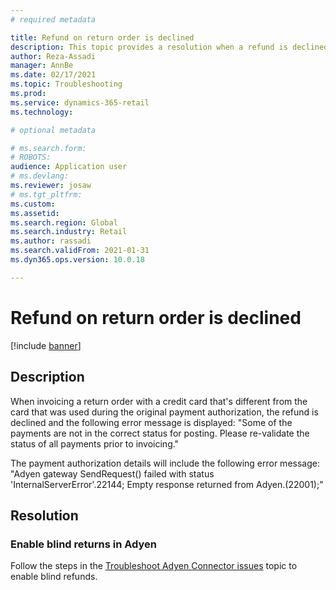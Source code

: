 ```yaml
---
# required metadata

title: Refund on return order is declined
description: This topic provides a resolution when a refund is declined when invoicing a return order with a credit card that is different from the card that was used during the original payment authorization. 
author: Reza-Assadi
manager: AnnBe
ms.date: 02/17/2021
ms.topic: Troubleshooting
ms.prod: 
ms.service: dynamics-365-retail
ms.technology: 

# optional metadata

# ms.search.form: 
# ROBOTS: 
audience: Application user
# ms.devlang: 
ms.reviewer: josaw
# ms.tgt_pltfrm: 
ms.custom: 
ms.assetid: 
ms.search.region: Global
ms.search.industry: Retail
ms.author: rassadi
ms.search.validFrom: 2021-01-31
ms.dyn365.ops.version: 10.0.18

---
```


# Refund on return order is declined

[!include [banner](../../includes/banner.md)]

## Description
When invoicing a return order with a credit card that's different from the card that was used during the original payment authorization, the refund is declined and the following error message is displayed: "Some of the payments are not in the correct status for posting. Please re-validate the status of all payments prior to invoicing."

The payment authorization details will include the following error message: "Adyen gateway SendRequest() failed with status 'InternalServerError'.22144; Empty response returned from Adyen.(22001);"

## Resolution

### Enable blind returns in Adyen
Follow the steps in the [Troubleshoot Adyen Connector issues](adyen-support.md) topic to enable blind refunds.


